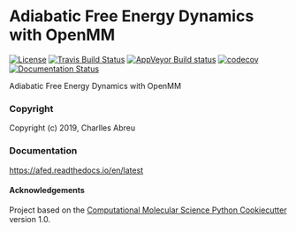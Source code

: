 Adiabatic Free Energy Dynamics with OpenMM
==========================================
[//]: # (Badges)
[![License](https://img.shields.io/github/license/mashape/apistatus.svg)]()
[![Travis Build Status](https://travis-ci.org/craabreu/afed.png)](https://travis-ci.org/craabreu/afed)
[![AppVeyor Build status](https://ci.appveyor.com/api/projects/status/8p0jxlr3ly3bta06/branch/master?svg=true)](https://ci.appveyor.com/project/craabreu/afed/branch/master)
[![codecov](https://codecov.io/gh/craabreu/afed/branch/master/graph/badge.svg)](https://codecov.io/gh/craabreu/afed/branch/master)
[![Documentation Status](https://readthedocs.org/projects/afed/badge/?style=flat)](https://readthedocs.org/projects/afed)

Adiabatic Free Energy Dynamics with OpenMM

### Copyright

Copyright (c) 2019, Charlles Abreu


### Documentation

<!-- https://atomsmm.readthedocs.io/en/stable -->

https://afed.readthedocs.io/en/latest

#### Acknowledgements

Project based on the
[Computational Molecular Science Python Cookiecutter](https://github.com/molssi/cookiecutter-cms) version 1.0.
